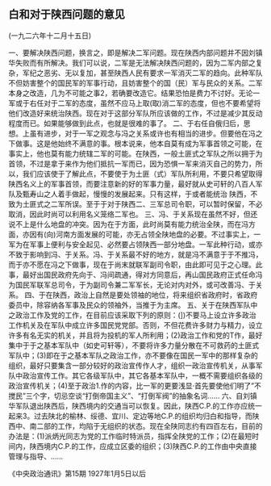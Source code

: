 ## 白和对于陕西问题的意见

(一九二六年十二月十五日)

一、要解决陕西问题，换言之，即是解决二军问题。现在陕西内部问题并不因刘镇华失败而有所解决。我们可以说，二军是无法解决陕西问题的，因为二军内部之复杂，军纪之恶劣、无以复加，甚至陕西人民有要求一军消灭二军的趋向。此种军队不但妨害整个的国民军的军事行动，且妨害整个的国（民）军与民众的关系。二军本身之改造，几为不可能之事2，若确要改造它。结果恐怕是费力不讨好。无论一军或于右任对于二军的态度，虽然不应马上取(取)消二军的态度，但也不要希望将他们改造好来统治陕西。现在对于这部分军队所应该做的工作，不过是减少其反动程度而已。如果能够做到此点，也就是很难的事了。
二、于右任自俄归后，思想。上虽有进步，对于一军之观念与冯之关系或许也有相当的进步。但要他在冯之下做事。这是他始终不满意的事。根本说来，他本自莫有成为军事首领之可能，在事实上，他也莫有能力统辖二军的可能。在陕西，一般土匪式之军队之所以拥于为首领，不过是拿于来作为他们抵抗一军而已，因为恐惧一军来消灭自己的势力，所以，我们应该使于了解此点，不要使于为土匪（式）军队所利用，不要只希望取得陕西名义上的军事首领，而要注意新的好的军事力量，最好就从史可轩的八百人军队及甄寿山之人着手做起，慢慢的发展起来。只有这样，于或者能统治
陕西，不致为土匪式之二军所误。至于于对于陕西二、三军总司令职，可以暂时保留，不必取消，因此时尚可以利用名义笼络二军也。
三、冯、于关系现在虽然不好，但还说不上是什么地盘的冲突。因为在于方面，此时尚莫有能力统治全陕，而在冯方面，亦因有(向)河南方面发展的可能，亦无占领全陕地盘的必要。不过事实上，一军为在军事上便利与安全起见、必然要占领陕西一部分地盘。一军此种行动，或亦不致于影响到冯、于关系。冯、于关系最不好的地方，就是冯不满意于于不推冯，而于亦不愿在冯之下做事，现在于尚末就联军副司令职，由此即可见于之心理。此事，最好出国民政府先向于、冯间疏通，得对方同意后，再山国民政府正式任命冯为国民军联军总司令，于为副司令兼二军军长，无论对内对外，或可改善冯、于关系。
四、于在陕西，政治上自然是要处领袖的地位，将来组织省政府时，省政府委员中，除容纳各军事及民众的领袖外，当推于为主席。
五、关于在陕西军队中之政治工作及党的工作，在目前应该采取下列的原则：(])不要马上设立许多政治工作机关及在军队中成立许多国民党党部。否则，不但花费许多财力与精力，设立许多有名无实的机关，并且将为投机的军人所利用；(2)政治工作和党的T作，最好集中于于之基本军队中（如史可轩等），不要将许多力量分散在不可救药的土匪式军队中；(3)即在于之基本军队之政治工作，亦不要像在国民一军中的那样复杂的组织，最好只要集含一部分较好的政治宣传作人才，组织一政治宣传机关，从事军队中政治宣传工作。其它各级军队中，其它各基本军队中，一概不需要组织各级的政治宣传机关；(4)至于政治1.作的内容，比一军的更要浅显·首先要使他们明了”不搅民”三个字，切忌空谈“打倒帝国主义”、“打倒军阀”的抽象名词……
六、自刘镇华军队退出陕西后，陕西境内的交通当可以恢复。因此，陕西C.P.的工作亦应统一起来3。过去陕北的榆林、绥德、宜川、定边等地C.P.的组织均归白和指导，而陕西中、南二部的工作，均陷于无组织的状态。现在全陕同志约有四百左右，目前的办法是：(1)派炳光同志为党的工作临时特派员，指挥全陕党的工作；(2)在最短时间内，陕西境内C.P.的工作，应成立区委的组织；(3)陕西C.P.的工作由中央直接管理与指导、……

《中央政治通讯》第15期
1927年1月5日以后

